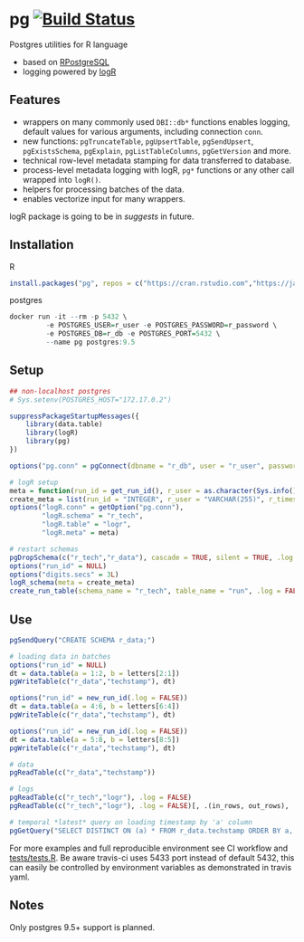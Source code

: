 # pg [![Build Status](https://gitlab.com/jangorecki/pg/badges/master/build.svg)](https://gitlab.com/jangorecki/pg/builds)

Postgres utilities for R language

- based on [RPostgreSQL](https://cran.r-project.org/web/packages/RPostgreSQL/)
- logging powered by [logR](https://github.com/jangorecki/logR)

## Features

- wrappers on many commonly used `DBI::db*` functions enables logging, default values for various arguments, including connection `conn`.
- new functions: `pgTruncateTable`, `pgUpsertTable`, `pgSendUpsert`, `pgExistsSchema`, `pgExplain`, `pgListTableColumns`, `pgGetVersion` and more.
- technical row-level metadata stamping for data transferred to database.
- process-level metadata logging with logR, `pg*` functions or any other call wrapped into `logR()`.
- helpers for processing batches of the data.
- enables vectorize input for many wrappers.

logR package is going to be in *suggests* in future.  

## Installation

R
```r
install.packages("pg", repos = c("https://cran.rstudio.com","https://jangorecki.github.io/logR","https://jangorecki.github.io/pg"))
```

postgres
```r
docker run -it --rm -p 5432 \
         -e POSTGRES_USER=r_user -e POSTGRES_PASSWORD=r_password \
         -e POSTGRES_DB=r_db -e POSTGRES_PORT=5432 \
         --name pg postgres:9.5
```

## Setup

```r
## non-localhost postgres
# Sys.setenv(POSTGRES_HOST="172.17.0.2")

suppressPackageStartupMessages({
    library(data.table)
    library(logR)
    library(pg)
})

options("pg.conn" = pgConnect(dbname = "r_db", user = "r_user", password = "r_password"))

# logR setup
meta = function(run_id = get_run_id(), r_user = as.character(Sys.info()[["user"]])[1L], r_timestamp = Sys.time(), r_fun = NA_character_, r_args = NA_character_) list(run_id=run_id, r_user=r_user, r_timestamp=r_timestamp, r_fun=r_fun, r_args=paste(r_args, collapse=","))
create_meta = list(run_id = "INTEGER", r_user = "VARCHAR(255)", r_timestamp = "TIMESTAMPTZ", r_fun = "VARCHAR(255)", r_args = "VARCHAR(255)")
options("logR.conn" = getOption("pg.conn"),
        "logR.schema" = "r_tech",
        "logR.table" = "logr",
        "logR.meta" = meta)

# restart schemas
pgDropSchema(c("r_tech","r_data"), cascade = TRUE, silent = TRUE, .log = FALSE)
options("run_id" = NULL)
options("digits.secs" = 3L)
logR_schema(meta = create_meta)
create_run_table(schema_name = "r_tech", table_name = "run", .log = FALSE)
```

## Use

```r
pgSendQuery("CREATE SCHEMA r_data;")

# loading data in batches
options("run_id" = NULL)
dt = data.table(a = 1:2, b = letters[2:1])
pgWriteTable(c("r_data","techstamp"), dt)

options("run_id" = new_run_id(.log = FALSE))
dt = data.table(a = 4:6, b = letters[6:4])
pgWriteTable(c("r_data","techstamp"), dt)

options("run_id" = new_run_id(.log = FALSE))
dt = data.table(a = 5:8, b = letters[8:5])
pgWriteTable(c("r_data","techstamp"), dt)

# data
pgReadTable(c("r_data","techstamp"))

# logs
pgReadTable(c("r_tech","logr"), .log = FALSE)
pgReadTable(c("r_tech","logr"), .log = FALSE)[, .(in_rows, out_rows), .(run_id, r_fun, r_args)]

# temporal *latest* query on loading timestamp by 'a' column
pgGetQuery("SELECT DISTINCT ON (a) * FROM r_data.techstamp ORDER BY a, r_timestamp DESC;")
```

For more examples and full reproducible environment see CI workflow and [tests/tests.R](tests/tests.R). Be aware travis-ci uses 5433 port instead of default 5432, this can easily be controlled by environment variables as demonstrated in travis yaml.  

## Notes

Only postgres 9.5+ support is planned.  
